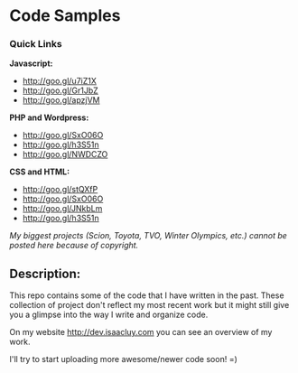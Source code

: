 # Code Samples

### Quick Links

**Javascript:** 									

* http://goo.gl/u7iZ1X
* http://goo.gl/Gr1JbZ
* http://goo.gl/apzjVM


**PHP and Wordpress:** 

* http://goo.gl/SxO06O
* http://goo.gl/h3S51n
* http://goo.gl/NWDCZO


**CSS and HTML:**
* http://goo.gl/stQXfP
* http://goo.gl/SxO06O
* http://goo.gl/JNkbLm
* http://goo.gl/h3S51n


*My biggest projects (Scion, Toyota, TVO, Winter Olympics, etc.) cannot be posted here because of copyright.*


## Description:

This repo contains some of the code that I have written in the past. These collection of project don't reflect my most recent work but it might still give you a glimpse into the way I write and organize code. 

On my website http://dev.isaacluy.com you can see an overview of my work.

I'll try to start uploading more awesome/newer code soon! =)



